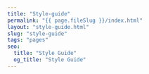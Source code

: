 ```yaml
---
title: "Style-guide"
permalink: "{{ page.fileSlug }}/index.html"
layout: "style-guide.html"
slug: "style-guide"
tags: "pages"
seo:
  title: "Style Guide"
  og_title: "Style Guide"
---
```



